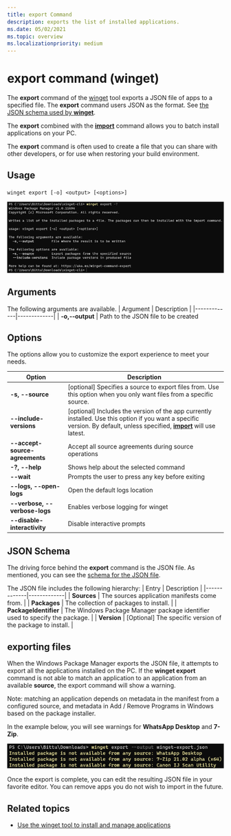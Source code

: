 ```yaml
---
title: export Command
description: exports the list of installed applications.
ms.date: 05/02/2021
ms.topic: overview
ms.localizationpriority: medium
---
```


# export command (winget)

The **export** command of the [winget](index.md) tool exports a JSON file of apps to a specified file.  The **export** command users JSON as the format.  See [the JSON schema used by **winget**](https://aka.ms/winget-packages.schema.1.0.json).

The **export** combined with the [**import**](import.md) command allows you to batch install applications on your PC.

The **export** command is often used to create a file that you can share with other developers, or for use when restoring your build environment.

## Usage

`winget export [-o] <output> [<options>]`

![export](images/export.png)

## Arguments

The following arguments are available.
| Argument    | Description |
|-------------|-------------|
| **-o,--output** | Path to the JSON file to be created

## Options

The options allow you to customize the export experience to meet your needs.

| Option | Description |
|--------|-------------|
| **-s, --source**  |  [optional] Specifies a source to export files from.  Use this option when you only want files from a specific source.  |
| **--include-versions** | [optional] Includes the version of the app currently installed.  Use this option if you want a specific version.  By default, unless specified, [**import**](import.md) will use latest. |
| **--accept-source-agreements**  | Accept all source agreements during source operations |
| **-?, --help** | Shows help about the selected command |
| **--wait** | Prompts the user to press any key before exiting |
| **--logs, --open-logs** | Open the default logs location |
| **--verbose, --verbose-logs** | Enables verbose logging for winget |
| **--disable-interactivity** | Disable interactive prompts |

## JSON Schema
The driving force behind the **export** command is the JSON file.  As mentioned, you can see the [schema for the JSON file](https://aka.ms/winget-packages.schema.1.0.json).

The JSON file includes the following hierarchy:
| Entry | Description |
|-------------|-------------|
| **Sources**  |  The sources application manifests come from.  |
| **Packages**  |  The collection of packages to install.  |
| **PackageIdentifier**  |  The Windows Package Manager package identifier used to specify the package.  |
| **Version**  |  [Optional] The specific version of the package to install.  |

## exporting files

When the Windows Package Manager exports the JSON file, it attempts to export all the applications installed on the PC. If the **winget export** command is not able to match an application to an application from an available **source**, the export command will show a warning.

Note: matching an application depends on metadata in the manifest from a configured source, and metadata in Add / Remove Programs in Windows based on the package installer.

In the example below, you will see warnings for **WhatsApp Desktop** and **7-Zip**.

![export](images/export-command.png)

Once the export is complete, you can edit the resulting JSON file in your favorite editor. You can remove apps you do not wish to import in the future.

## Related topics

* [Use the winget tool to install and manage applications](index.md)

